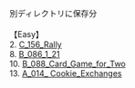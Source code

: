 別ディレクトリに保存分\
\
【Easy】\
2.  [C_156_Rally](https://github.com/shoko-h-s/AtCoder/blob/main/Problems/ABC/C/156_Rally.py)\
8.  [B_086_1_21](https://github.com/shoko-h-s/AtCoder/blob/main/Problems/ABC/B/086_1_21.py)\
10.  [B_088_Card_Game_for_Two](https://github.com/shoko-h-s/AtCoder/blob/main/Problems/ABC/B/088_Card_Game_for_Two.py)\
13.  [A_014_ Cookie_Exchanges
](https://github.com/shoko-h-s/AtCoder/blob/main/Problems/ABC/A/014_Cookie_Exchanges.py)
